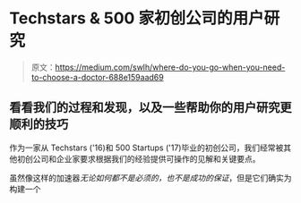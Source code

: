 # Techstars & 500 家初创公司的用户研究

> 原文：<https://medium.com/swlh/where-do-you-go-when-you-need-to-choose-a-doctor-688e159aad69>

## 看看我们的过程和发现，以及一些帮助你的用户研究更顺利的技巧

作为一家从 Techstars ('16)和 500 Startups ('17)毕业的初创公司，我们经常被其他初创公司和企业家要求根据我们的经验提供可操作的见解和关键要点。

虽然像这样的加速器*无论如何都不是必须的，也不是成功的保证*，但是它们确实为构建一个